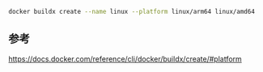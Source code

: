 ```bash
docker buildx create --name linux --platform linux/arm64 linux/amd64
```

## 参考
https://docs.docker.com/reference/cli/docker/buildx/create/#platform
